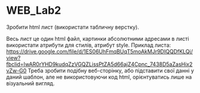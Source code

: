 # WEB_Lab2

Зробити html лист (використати табличну верстку).

Весь лист це один html файл, картинки абсолютними адресами в листі використати атрибути для стилів, атрибут style.
Приклад листа:
https://drive.google.com/file/d/1ES06UhFmqBUqT5moAkMJr9DIQQDfKLQj/view?fbclid=IwAR0rYHD9kudqZzVGQZLissPtZA5d66ajZ4Cpnc_7438D5aZasHix2vZw-G0 
Треба зробити подібну веб-сторінку, або підставити свої данні у даний шаблон, але не використовуючи код html, орієнтуватись лише на візуальний вигляд.
